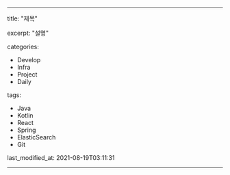 ---

title:  "제목"

excerpt: "설명"

categories:

- Develop
- Infra
- Project
- Daily

tags:

- Java
- Kotlin
- React
- Spring
- ElasticSearch
- Git

last_modified_at: 2021-08-19T03:11:31

---
